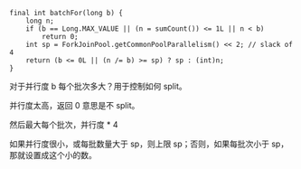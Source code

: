 ```
final int batchFor(long b) {
    long n;
    if (b == Long.MAX_VALUE || (n = sumCount()) <= 1L || n < b)
        return 0;
    int sp = ForkJoinPool.getCommonPoolParallelism() << 2; // slack of 4
    return (b <= 0L || (n /= b) >= sp) ? sp : (int)n;
}
```

对于并行度 b 每个批次多大？用于控制如何 split。

并行度太高，返回 0 意思是不 split。

然后最大每个批次，并行度 * 4

如果并行度很小，或每批数量大于 sp，则上限 sp；否则，如果每批次小于 sp，那就设置成这个小的数。

